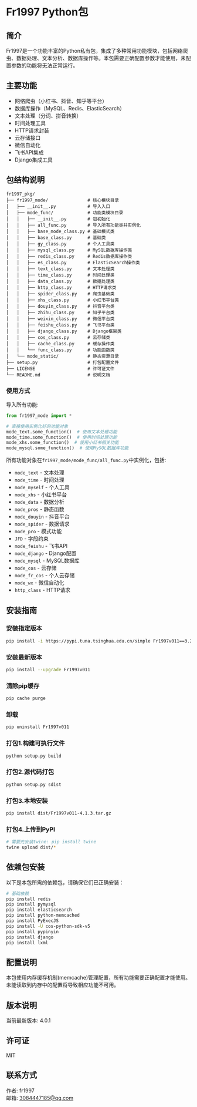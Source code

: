 # Fr1997 Python包

## 简介

Fr1997是一个功能丰富的Python私有包，集成了多种常用功能模块，包括网络爬虫、数据处理、文本分析、数据库操作等。本包需要正确配置参数才能使用，未配置参数的功能将无法正常运行。

## 主要功能

- 网络爬虫（小红书、抖音、知乎等平台）
- 数据库操作（MySQL、Redis、ElasticSearch）
- 文本处理（分词、拼音转换）
- 时间处理工具
- HTTP请求封装
- 云存储接口
- 微信自动化
- 飞书API集成
- Django集成工具

## 包结构说明

```
fr1997_pkg/
├── fr1997_mode/               # 核心模块目录
│   ├── __init__.py            # 导入入口
│   ├── mode_func/             # 功能类模块目录
│   │   ├── __init__.py        # 包初始化
│   │   ├── all_func.py        # 导入所有功能类并实例化
│   │   ├── base_mode_class.py # 基础模式类
│   │   ├── base_class.py      # 基础类
│   │   ├── gy_class.py        # 个人工具类
│   │   ├── mysql_class.py     # MySQL数据库操作类
│   │   ├── redis_class.py     # Redis数据库操作类
│   │   ├── es_class.py        # ElasticSearch操作类
│   │   ├── text_class.py      # 文本处理类
│   │   ├── time_class.py      # 时间处理类
│   │   ├── data_class.py      # 数据处理类
│   │   ├── http_class.py      # HTTP请求类
│   │   ├── spider_class.py    # 爬虫基础类
│   │   ├── xhs_class.py       # 小红书平台类
│   │   ├── douyin_class.py    # 抖音平台类
│   │   ├── zhihu_class.py     # 知乎平台类
│   │   ├── weixin_class.py    # 微信平台类
│   │   ├── feishu_class.py    # 飞书平台类
│   │   ├── django_class.py    # Django框架类
│   │   ├── cos_class.py       # 云存储类
│   │   ├── cache_class.py     # 缓存操作类
│   │   └── func_class.py      # 功能函数类
│   └── mode_static/           # 静态资源目录
├── setup.py                   # 打包配置文件
├── LICENSE                    # 许可证文件
└── README.md                  # 说明文档
```

### 使用方式

导入所有功能:

```python
from fr1997_mode import *

# 直接使用实例化好的功能对象
mode_text.some_function()  # 使用文本处理功能
mode_time.some_function()  # 使用时间处理功能
mode_xhs.some_function()  # 使用小红书相关功能
mode_mysql.some_function()  # 使用MySQL数据库功能
```

所有功能对象在`fr1997_mode/mode_func/all_func.py`中实例化，包括:

- `mode_text` - 文本处理
- `mode_time` - 时间处理
- `mode_myself` - 个人工具
- `mode_xhs` - 小红书平台
- `mode_data` - 数据分析
- `mode_pros` - 静态函数
- `mode_douyin` - 抖音平台
- `mode_spider` - 数据请求
- `mode_pro` - 模式功能
- `JFD` - 字段约束
- `mode_feishu` - 飞书API
- `mode_django` - Django配置
- `mode_mysql` - MySQL数据库
- `mode_cos` - 云存储
- `mode_fr_cos` - 个人云存储
- `mode_wx` - 微信自动化
- `http_class` - HTTP请求

## 安装指南

### 安装指定版本

```bash
pip install -i https://pypi.tuna.tsinghua.edu.cn/simple Fr1997v011==3.2.6
```

### 安装最新版本

```bash
pip install --upgrade Fr1997v011
```

### 清除pip缓存

```bash
pip cache purge
```

### 卸载

```bash
pip uninstall Fr1997v011
```

### 打包1.构建可执行文件

```bash
python setup.py build
```

### 打包2.源代码打包

```bash
python setup.py sdist
```

### 打包3.本地安装

```bash
pip install dist/Fr1997v011-4.1.3.tar.gz
```

### 打包4.上传到PyPI

```bash
# 需要先安装twine: pip install twine
twine upload dist/*
```

## 依赖包安装

以下是本包所需的依赖包，请确保它们已正确安装：

```bash
# 基础依赖
pip install redis
pip install pymysql
pip install elasticsearch
pip install python-memcached
pip install PyExecJS
pip install -U cos-python-sdk-v5
pip install pypinyin
pip install django
pip install lxml
```

## 配置说明

本包使用内存缓存机制(memcache)管理配置，所有功能需要正确配置才能使用。未能读取到内存中的配置将导致相应功能不可用。

## 版本说明

当前最新版本: 4.0.1

## 许可证

MIT

## 联系方式

作者: fr1997  
邮箱: 3084447185@qq.com
